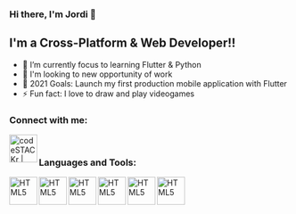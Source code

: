 ### Hi there, I'm Jordi 👋
## I'm a Cross-Platform & Web Developer!!

- 🎯 I’m currently focus to learning Flutter & Python 
- 👔 I'm looking to new opportunity of work
- 🥅 2021 Goals: Launch my first production mobile application with Flutter
- ⚡ Fun fact: I love to draw and play videogames

### Connect with me:

[<img align="left" alt="codeSTACKr | LinkedIn" width="50px" src="https://cdn.jsdelivr.net/npm/simple-icons@v3/icons/linkedin.svg" />][linkedin]

<br />

### Languages and Tools:

<img align="left" alt="HTML5" width="50px" src="https://cdn.jsdelivr.net/npm/simple-icons@3.13.0/icons/flutter.svg" />
<img align="left" alt="HTML5" width="50px" src="https://cdn.jsdelivr.net/npm/simple-icons@3.13.0/icons/python.svg" />

<img align="left" alt="HTML5" width="50px" src="https://cdn.jsdelivr.net/npm/simple-icons@3.13.0/icons/php.svg" />
<img align="left" alt="HTML5" width="50px" src="https://cdn.jsdelivr.net/npm/simple-icons@3.13.0/icons/codeigniter.svg" />

<img align="left" alt="HTML5" width="50px" src="https://cdn.jsdelivr.net/npm/simple-icons@3.13.0/icons/mysql.svg" />
<img align="left" alt="HTML5" width="50px" src="https://cdn.jsdelivr.net/npm/simple-icons@3.13.0/icons/mongodb.svg" />

<br />
<br />


[linkedin]: https://www.linkedin.com/in/jordi-vidal-rosello/